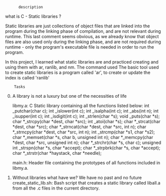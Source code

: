           description 
  what is C - Static libraries ?
 

 Static libraries are just collections of object files that are linked into the program during the linking phase of compilation, and are not relevant during runtime.
 This last comment seems obvious, as we already know that object files are also used only during the linking phase, and are not required during runtime - only the program's executable file is needed in order to run the program.

In this project, I learned what static libraries are and practiced creating and using them with ar, ranlib, and nm.
The command used The basic tool used to create static libraries is a program called 'ar', to create or update the index is called 'ranlib'

        Tasks 
0. A library is not a luxury but one of the necessities of life

    libmy.a: C Static library containing all the functions listed below:
        int _putchar(char c);
        int _islower(int c);
        int _isalpha(int c);
        int _abs(int n);
        int _isupper(int c);
        int _isdigit(int c);
        int _strlen(char *s);
        void _puts(char *s);
        char *_strcpy(char *dest, char *src);
        int _atoi(char *s);
        char *_strcat(char *dest, char *src);
        char *_strncat(char *dest, char *src, int n);
        char *_strncpy(char *dest, char *src, int n);
        int _strcmp(char *s1, char *s2);
        char *_memset(char *s, char b, unsigned int n);
        char *_memcpy(char *dest, char *src, unsigned int n);
        char *_strchr(char *s, char c);
        unsigned int _strspn(char *s, char *accept);
        char *_strpbrk(char *s, char *accept);
        char *_strstr(char *haystack, char *needle);

    main.h: Header file containing the prototypes of all functions included in libmy.a.

1. Without libraries what have we? We have no past and no future
    create_static_lib.sh: Bash script that creates a static library called liball.a from all the .c files in the current directory.
